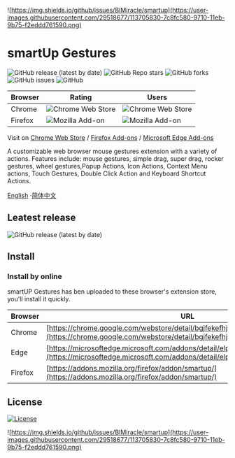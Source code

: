 ![https://img.shields.io/github/issues/BIMiracle/smartup](https://user-images.githubusercontent.com/29518677/113705830-7c8fc580-9710-11eb-9b75-f2eddd761590.png)

# smartUp Gestures 

![GitHub release (latest by date)](https://img.shields.io/github/v/release/BIMiracle/smartup?logo=github&logoColor=white)
![GitHub Repo stars](https://img.shields.io/github/stars/BIMiracle/smartup?logo=github&logoColor=white)
![GitHub forks](https://img.shields.io/github/forks/BIMiracle/smartup?logo=github&logoColor=white)
![GitHub issues](https://img.shields.io/github/issues-raw/BIMiracle/smartup?logo=github&logoColor=white)
![GitHub](https://img.shields.io/github/license/BIMiracle/smartup?logo=github&logoColor=white)

|  Browser  | Rating  | Users |
|  ----  | ----  | ---- |
| Chrome | ![Chrome Web Store](https://img.shields.io/chrome-web-store/rating/bgjfekefhjemchdeigphccilhncnjldn?logo=google%20chrome&logoColor=white) | ![Chrome Web Store](https://img.shields.io/chrome-web-store/users/bgjfekefhjemchdeigphccilhncnjldn?logo=google%20chrome&logoColor=white) | 
| Firefox | ![Mozilla Add-on](https://img.shields.io/amo/rating/smartup?logo=firefox&logoColor=white) | ![Mozilla Add-on](https://img.shields.io/amo/users/smartup?logo=firefox&logoColor=white) | 

Visit on [Chrome Web Store](https://chrome.google.com/webstore/detail/bgjfekefhjemchdeigphccilhncnjldn) / [Firefox Add-ons](https://addons.mozilla.org/firefox/addon/smartup/) / [Microsoft Edge Add-ons](https://microsoftedge.microsoft.com/addons/detail/smartup%E6%89%8B%E5%8A%BF/elponhbfjjjihgeijofonnflefhcbckp)

A customizable web browser mouse gestures extension with a variety of actions. Features include: mouse gestures, simple drag, super drag, rocker gestures, wheel gestures,Popup Actions, Icon Actions, Context Menu actions, Touch Gestures, Double Click Action and Keyboard Shortcut Actions.

[English](README-en.md) ·[简体中文](README.md)

## Leatest release

![GitHub release (latest by date)](https://img.shields.io/github/v/release/BIMiracle/smartup?logo=github&logoColor=white)

## Install

### Install by online

smartUP Gestures has ben uploaded to these browser's extension store, you'll install it quickly.

|  Browser  | URL  |
|  ----  | ----  |
| Chrome | [https://chrome.google.com/webstore/detail/bgjfekefhjemchdeigphccilhncnjldn](https://chrome.google.com/webstore/detail/bgjfekefhjemchdeigphccilhncnjldn) |
| Edge | [https://microsoftedge.microsoft.com/addons/detail/elponhbfjjjihgeijofonnflefhcbckp](https://microsoftedge.microsoft.com/addons/detail/elponhbfjjjihgeijofonnflefhcbckp) |
| Firefox | [https://addons.mozilla.org/firefox/addon/smartup/](https://addons.mozilla.org/firefox/addon/smartup/) |

## License

[![License](https://img.shields.io/github/license/BIMiracle/smartup?logo=github&logoColor=white)](LICENSE)

![https://img.shields.io/github/issues/BIMiracle/smartup](https://user-images.githubusercontent.com/29518677/113705830-7c8fc580-9710-11eb-9b75-f2eddd761590.png)
